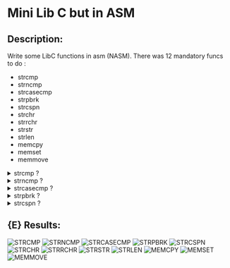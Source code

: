# Mini Lib C but in ASM

## Description:

Write some LibC functions in asm (NASM).
There was 12 mandatory funcs to do :
- strcmp
- strncmp
- strcasecmp
- strpbrk
- strcspn
- strchr
- strrchr
- strstr
- strlen
- memcpy
- memset
- memmove

<details>
<summary>strcmp ?</summary>
<br>
int strcmp(const char *s1, const char *s2);
<br>
The  strcmp()  function compares the two strings s1 and s2.
strcmp() returns an integer indicating the result of the comparison, as
       follows:

       • 0, if the s1 and s2 are equal;
       • a negative value if s1 is less than s2;
       • a positive value if s1 is greater than s2.
</details>

<details>
<summary>strncmp ?</summary>
<br>
int strncmp(const char *s1, const char *s2, size_t n);
<br>
The `strncmp()` function compares the first `n` characters of the two strings `s1` and `s2`.
`strncmp()` returns an integer indicating the result of the comparison, as follows:
    • 0, if the first n characters of s1 and s2 are equal;
    • a negative value if the first differing character in s1 is less than the corresponding character in s2;
    • a positive value if the first differing character in s1 is greater than the corresponding character in s2.
</details>


<details>
<summary>strcasecmp ?</summary>
<br>
```
    int strcasecmp(const char *s1, const char *s2);
```
<br>
The `strcasecmp()` function compares the two strings `s1` and `s2` ignoring case.
`strcasecmp()` returns an integer indicating the result of the comparison, as follows:
    • 0, if the s1 and s2 are equal (case-insensitive);
    • a negative value if s1 is less than s2 (case-insensitive);
    • a positive value if s1 is greater than s2 (case-insensitive).
</details>


<details>
<summary>strpbrk ?</summary>
<br>
char *strpbrk(const char *s1, const char *s2);
<br>
The `strpbrk()` function locates the first occurrence in the string `s1` of any character from the string `s2`.
`strpbrk()` returns a pointer to the location of the first matching character or a null pointer if no match is found.
</details>

<details>
<summary>strcspn ?</summary>
<br>
size_t strcspn(const char *s1, const char *s2);
<br>
The `strcspn()` function calculates the length of the initial segment of the string `s1` that consists of characters not in the string `s2`.
`strcspn()` returns the number of characters in the initial segment until the first occurrence of any character from `s2`.
</details>

## {E} Results:

![STRCMP](https://progress-bar.dev/100/?title=strcmp&color=4CAF00)
![STRNCMP](https://progress-bar.dev/90/?title=strncmp&color=4CBF50)
![STRCASECMP](https://progress-bar.dev/100/?title=strcasecmp&color=4CA50)
![STRPBRK](https://progress-bar.dev/100/?title=strpbrk&color=4CAF50)
![STRCSPN](https://progress-bar.dev/100/?title=strcspn&color=4CAF50)
![STRCHR](https://progress-bar.dev/100/?title=strchr&color=4CAF50)
![STRRCHR](https://progress-bar.dev/100/?title=strrchr&color=4CAF50)
![STRSTR](https://progress-bar.dev/100/?title=strstr&color=4CAF50)
![STRLEN](https://progress-bar.dev/100/?title=strlen&color=4CAF50)
![MEMCPY](https://progress-bar.dev/100/?title=memcpy&color=4CAF50)
![MEMSET](https://progress-bar.dev/100/?title=memset&color=4CAF50)
![MEMMOVE](https://progress-bar.dev/0/?title=memmove&color=4CAF50)